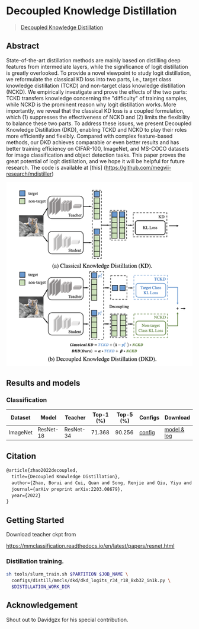 # Decoupled Knowledge Distillation

> [Decoupled Knowledge Distillation](https://arxiv.org/pdf/2203.08679.pdf)

<!-- [ALGORITHM] -->

## Abstract

State-of-the-art distillation methods are mainly based on distilling deep features from intermediate layers, while the significance of logit distillation is greatly overlooked. To provide a novel viewpoint to study logit distillation, we reformulate the classical KD loss into two parts, i.e., target class knowledge distillation (TCKD) and non-target class knowledge distillation (NCKD). We empirically investigate and prove the effects of the two parts: TCKD transfers knowledge concerning the "difficulty" of training samples, while NCKD is the prominent reason why logit distillation works. More importantly, we reveal that the classical KD loss is a coupled formulation, which (1) suppresses the effectiveness of NCKD and (2) limits the flexibility to balance these two parts. To address these issues, we present Decoupled Knowledge Distillation (DKD), enabling TCKD and NCKD to play their roles more efficiently and flexibly. Compared with complex feature-based methods, our DKD achieves comparable or even better results and has better training efficiency on CIFAR-100, ImageNet, and MS-COCO datasets for image classification and object detection tasks. This paper proves the great potential of logit distillation, and we hope it will be helpful for future research. The code is available at [this] (https://github.com/megvii-research/mdistiller)

![avatar](../../../../docs/en/imgs/model_zoo/dkd/dkd.png)

## Results and models

### Classification

| Dataset  | Model     | Teacher   | Top-1 (%) | Top-5 (%) | Configs                                                                                           | Download                                                                                             |
| -------- | --------- | --------- | --------- | --------- | ------------------------------------------------------------------------------------------------- | ---------------------------------------------------------------------------------------------------- |
| ImageNet | ResNet-18 | ResNet-34 | 71.368    | 90.256    | [config](dkd_logits_r34_r18_8xb32_in1k.py) | [model & log](https://autolink.sensetime.com/pages/model/share/afc68955-e25d-4488-b044-5e801b3ff62f) |

## Citation

```latex
@article{zhao2022decoupled,
  title={Decoupled Knowledge Distillation},
  author={Zhao, Borui and Cui, Quan and Song, Renjie and Qiu, Yiyu and Liang, Jiajun},
  journal={arXiv preprint arXiv:2203.08679},
  year={2022}
}
```

## Getting Started

Download teacher ckpt from

https://mmclassification.readthedocs.io/en/latest/papers/resnet.html

### Distillation training.

```bash
sh tools/slurm_train.sh $PARTITION $JOB_NAME \
  configs/distill/mmcls/dkd/dkd_logits_r34_r18_8xb32_in1k.py \
  $DISTILLATION_WORK_DIR
```

## Acknowledgement

Shout out to Davidgzx for his special contribution.
